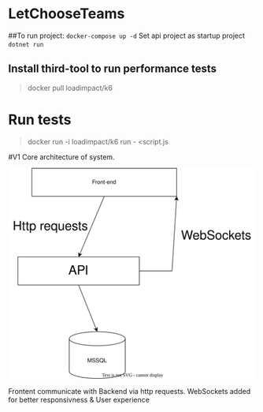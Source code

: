 # LetChooseTeams


##To run project:
`docker-compose up -d`
Set api project as startup project
`dotnet run`

## Install third-tool to run performance tests
> docker pull loadimpact/k6

# Run tests
> docker run -i loadimpact/k6 run - <script.js



#V1
Core architecture of system.

![alt text](https://github.com/AGranosik/LetChooseTeams/blob/event-sourcing/images/v1_architecture.svg)

Frontent communicate with Backend via http requests.
WebSockets added for better responsivness & User experience